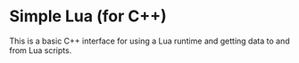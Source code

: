 # Simple Lua (for C++)
This is a basic C++ interface for using a Lua runtime and getting data to and from Lua scripts.